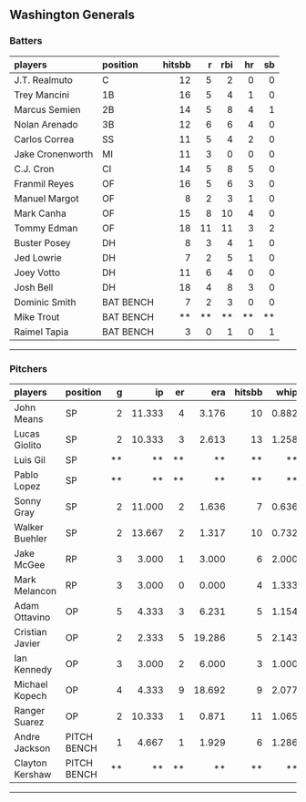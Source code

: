 ## Washington Generals

### Batters

 
|players          |position  | hitsbb|  r| rbi| hr| sb| 
|:----------------|:---------|------:|--:|---:|--:|--:| 
|J.T. Realmuto    |C         |     12|  5|   2|  0|  0| 
|Trey Mancini     |1B        |     16|  5|   4|  1|  0| 
|Marcus Semien    |2B        |     14|  5|   8|  4|  1| 
|Nolan Arenado    |3B        |     12|  6|   6|  4|  0| 
|Carlos Correa    |SS        |     11|  5|   4|  2|  0| 
|Jake Cronenworth |MI        |     11|  3|   0|  0|  0| 
|C.J. Cron        |CI        |     14|  5|   8|  5|  0| 
|Franmil Reyes    |OF        |     16|  5|   6|  3|  0| 
|Manuel Margot    |OF        |      8|  2|   3|  1|  0| 
|Mark Canha       |OF        |     15|  8|  10|  4|  0| 
|Tommy Edman      |OF        |     18| 11|  11|  3|  2| 
|Buster Posey     |DH        |      8|  3|   4|  1|  0| 
|Jed Lowrie       |DH        |      7|  2|   5|  1|  0| 
|Joey Votto       |DH        |     11|  6|   4|  0|  0| 
|Josh Bell        |DH        |     18|  4|   8|  3|  0| 
|Dominic Smith    |BAT BENCH |      7|  2|   3|  0|  0| 
|Mike Trout       |BAT BENCH |     **| **|  **| **| **| 
|Raimel Tapia     |BAT BENCH |      3|  0|   1|  0|  1| 

* * *

### Pitchers

 
|players         |position    |  g|     ip| er|    era| hitsbb|  whip| so|  w| sv| 
|:---------------|:-----------|--:|------:|--:|------:|------:|-----:|--:|--:|--:| 
|John Means      |SP          |  2| 11.333|  4|  3.176|     10| 0.882| 10|  0|  0| 
|Lucas Giolito   |SP          |  2| 10.333|  3|  2.613|     13| 1.258| 11|  0|  0| 
|Luis Gil        |SP          | **|     **| **|     **|     **|    **| **| **| **| 
|Pablo Lopez     |SP          | **|     **| **|     **|     **|    **| **| **| **| 
|Sonny Gray      |SP          |  2| 11.000|  2|  1.636|      7| 0.636|  9|  2|  0| 
|Walker Buehler  |SP          |  2| 13.667|  2|  1.317|     10| 0.732| 13|  0|  0| 
|Jake McGee      |RP          |  3|  3.000|  1|  3.000|      6| 2.000|  2|  0|  1| 
|Mark Melancon   |RP          |  3|  3.000|  0|  0.000|      4| 1.333|  5|  0|  2| 
|Adam Ottavino   |OP          |  5|  4.333|  3|  6.231|      5| 1.154|  8|  2|  3| 
|Cristian Javier |OP          |  2|  2.333|  5| 19.286|      5| 2.143|  3|  0|  0| 
|Ian Kennedy     |OP          |  3|  3.000|  2|  6.000|      3| 1.000|  4|  0|  2| 
|Michael Kopech  |OP          |  4|  4.333|  9| 18.692|      9| 2.077|  8|  1|  0| 
|Ranger Suarez   |OP          |  2| 10.333|  1|  0.871|     11| 1.065| 12|  1|  0| 
|Andre Jackson   |PITCH BENCH |  1|  4.667|  1|  1.929|      6| 1.286|  2|  0|  0| 
|Clayton Kershaw |PITCH BENCH | **|     **| **|     **|     **|    **| **| **| **| 


* * *


